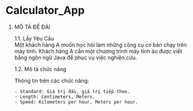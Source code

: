 # Calculator_App
1.  MÔ TẢ ĐỀ ĐÀI

       1.1. Lấy Yêu Cầu   
         Một khách hàng A muốn học hỏi làm những công cụ cơ bản chạy trên máy tính. Khách hàng A cần một chương trình máy tính ảo được viết bằng ngôn ngữ Java để phục vụ việc nghiên cứu.
	 
       1.2. Mô tả chức năng
       
	Thông tin trên các chức năng:
	
		- Standard: Giá trị đầu, giá trị tiếp theo.
		- Length: Centimeters, Meters.
		- Speed: Kilometers per hour, Meters per hour.
